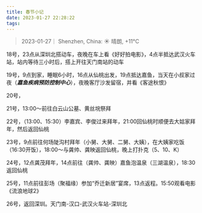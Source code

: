 ```yaml
---
title: 春节小记
date: 2023-01-27 22:28:22
tags:
---
```


>2023-01-27｜ Shenzhen, China: ☀️   晴朗, +11°C

18号，23点从深圳北搭动车，夜晚在车上看《好好拍电影》，4点半抵达武汉火车站，站内等待三小时后，搭上开往天门南站的动车

19号，9点到家，睡眠6小时，16点从仙桃出发，19点抵达嘉鱼，当天在小叔家过夜（***嘉鱼疾病预防控制中心***），夜晚客厅沙发留宿，并看《客途秋恨》

20号，

21号，13:00～前往白云山公墓、黄丝垸祭拜

22号，（13:00、15:30）李嘉宾、李俊过来拜年，21:00回仙桃时顺便去大姑家拜年，然后返回仙桃

23号，9点前往何场陡沟村拜年（小舅、大舅、二舅、大姨），在大姨家吃饭（16:30开饭），18:00～与龚帅、龚映返回仙桃，晚上打扑克（5、10、K）

24号，12点龚茂拜年，14点前往（龚帅、龚映）嘉鱼泡温泉（三湖温泉），18:30返回仙桃

25号，11点前往彭场（聚福缘）参加“乔迁新居”宴席，13点返程。15:50观看电影《流浪地球2》

26号，返回深圳。天门南-汉口-武汉火车站-深圳北
